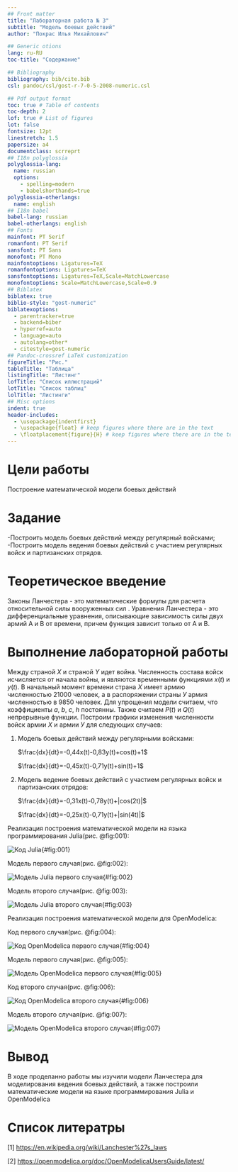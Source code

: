 ```yaml
---
## Front matter
title: "Лабораторная работа № 3"
subtitle: "Модель боевых действий"
author: "Покрас Илья Михайлович"

## Generic otions
lang: ru-RU
toc-title: "Содержание"

## Bibliography
bibliography: bib/cite.bib
csl: pandoc/csl/gost-r-7-0-5-2008-numeric.csl

## Pdf output format
toc: true # Table of contents
toc-depth: 2
lof: true # List of figures
lot: false
fontsize: 12pt
linestretch: 1.5
papersize: a4
documentclass: scrreprt
## I18n polyglossia
polyglossia-lang:
  name: russian
  options:
	- spelling=modern
	- babelshorthands=true
polyglossia-otherlangs:
  name: english
## I18n babel
babel-lang: russian
babel-otherlangs: english
## Fonts
mainfont: PT Serif
romanfont: PT Serif
sansfont: PT Sans
monofont: PT Mono
mainfontoptions: Ligatures=TeX
romanfontoptions: Ligatures=TeX
sansfontoptions: Ligatures=TeX,Scale=MatchLowercase
monofontoptions: Scale=MatchLowercase,Scale=0.9
## Biblatex
biblatex: true
biblio-style: "gost-numeric"
biblatexoptions:
  - parentracker=true
  - backend=biber
  - hyperref=auto
  - language=auto
  - autolang=other*
  - citestyle=gost-numeric
## Pandoc-crossref LaTeX customization
figureTitle: "Рис."
tableTitle: "Таблица"
listingTitle: "Листинг"
lofTitle: "Список иллюстраций"
lotTitle: "Список таблиц"
lolTitle: "Листинги"
## Misc options
indent: true
header-includes:
  - \usepackage{indentfirst}
  - \usepackage{float} # keep figures where there are in the text
  - \floatplacement{figure}{H} # keep figures where there are in the text
---
```



# Цели работы

Построение математической модели боевых действий

# Задание

-Построить модель боевых действий между регулярный войсками;
-Построить модель ведения боевых действий с участием регулярных войск и партизанских отрядов.

# Теоретическое введение

Законы Ланчестера - это математические формулы для расчета относительной силы вооруженных сил . Уравнения Ланчестера - это дифференциальные уравнения, описывающие зависимость силы двух армий A и B от времени, причем функция зависит только от A и B.

# Выполнение лабораторной работы

Между страной $Х$ и страной $Y$ идет война. Численность состава войск исчисляется от начала войны, и являются временными функциями $x(t)$ и $y(t)$. В начальный момент времени страна $Х$ имеет армию численностью $21000$ человек, а в распоряжении страны $У$ армия численностью в $9850$ человек. Для упрощения модели считаем, что коэффициенты $a$, $b$, $c$, $h$ постоянны. Также считаем $P(t)$ и $Q(t)$ непрерывные функции.
Построим графики изменения численности войск армии $Х$ и армии $У$ для следующих случаев:

1. Модель боевых действий между регулярными войсками:
    
    $\frac{dx}{dt}=-0,44x(t)-0,83y(t)+cos(t)+1$

    $\frac{dx}{dt}=-0,45x(t)-0,71y(t)+sin(t)+1$

2. Модель ведение боевых действий с участием регулярных войск и партизанских отрядов:

    $\frac{dx}{dt}=-0,31x(t)-0,78y(t)+|cos(2t)|$

    $\frac{dx}{dt}=-0,25x(t)-0,71y(t)+|sin(4t)|$

Реализация построения математической модели на языка программирования Julia(рис. @fig:001):

![Код Julia](image/code-jl.png){#fig:001}


Модель первого случая(рис. @fig:002):

![Модель Julia первого случая](image/model-jl(1).png){#fig:002}

Модель второго случая(рис. @fig:003):

![Модель Julia второго случая](image/model-jl(2).png){#fig:003}


Реализация построения математической модели для OpenModelica:

Код первого случая(рис. @fig:004):

![Код OpenModelica первого случая](image/code-om(1).png){#fig:004}

Модель первого случая(рис. @fig:005):

![Модель OpenModelica первого случая](image/model-om(1).png){#fig:005}

Код второго случая(рис. @fig:006):

![Код OpenModelica второго случая](image/code-om(2).png){#fig:006}

Модель второго случая(рис. @fig:007):

![Модель OpenModelica второго случая](image/model-om(2).png){#fig:007}


# Вывод
В ходе проделанно работы мы изучили модели Ланчестера для моделирования ведения боевых действий, а также построили математические модели на языке программирования Julia и OpenModelica

# Список литератры

[1] https://en.wikipedia.org/wiki/Lanchester%27s_laws

[2] https://openmodelica.org/doc/OpenModelicaUsersGuide/latest/
